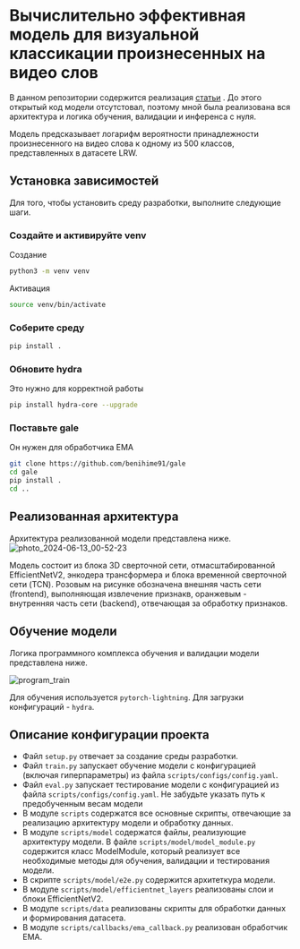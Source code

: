 # Вычислительно эффективная модель для визуальной классикации произнесенных на видео слов

В данном репозитории содержится реализация [статьи](https://www.researchgate.net/publication/360794222_Accurate_and_Resource-Efficient_Lipreading_with_Efficientnetv2_and_Transformers?enrichId=rgreq-f863c780260845c92418bc773235cd22-XXX&enrichSource=Y292ZXJQYWdlOzM2MDc5NDIyMjtBUzoxMTQzMTI4MTA5NTk5NTA2N0AxNjY4MDY3MjI5NDM5&el=1_x_2&_esc=publicationCoverPdf) . До этого открытый код модели отсутстовал, поэтому мной была реализована вся архитектура и логика обучения, валидации и инференса с нуля.

Модель предсказывает логарифм вероятности принадлежности произнесенного на видео слова к одному из 500 классов, представленных в датасете LRW.

## Установка зависимостей
Для того, чтобы установить среду разработки, выполните следующие шаги.

### Создайте и активируйте venv
Создание
```bash
python3 -m venv venv
```
Активация
```bash
source venv/bin/activate
```

### Соберите среду
```bash
pip install .
```

### Обновите hydra
Это нужно для корректной работы
```bash
pip install hydra-core --upgrade
```
### Поставьте gale
Он нужен для обработчика EMA 
```bash
git clone https://github.com/benihime91/gale
cd gale
pip install .
cd ..
```


## Реализованная архитектура
Архитектура реализованной модели представлена ниже.
![photo_2024-06-13_00-52-23](https://github.com/sadevans/EfLipSystem/assets/82286355/97dcf13e-f5d0-48e7-89b5-1869628d7248)

Модель состоит из блока 3D сверточной сети, отмасштабированной EfficientNetV2, энкодера трансформера и блока временной сверточной сети (TCN). Розовым на рисунке обозначена внешняя часть сети (frontend), выполняющая извлечение признакв, оранжевым - внутренняя часть сети (backend), отвечающая за обработку признаков.

## Обучение модели
Логика программного комплекса обучения и валидации модели представлена ниже.

![program_train](https://github.com/sadevans/EfLipReading/assets/82286355/45050acc-2723-4d0b-b673-11452c05e5ea)

Для обучения используется `pytorch-lightning`. Для загрузки конфигураций - `hydra`.

## Описание конфигурации проекта
- Файл `setup.py` отвечает за создание среды разработки.
- Файл `train.py` запускает обучение модели с конфигурацией (включая гиперпараметры) из файла `scripts/configs/config.yaml`.
- Файл `eval.py` запускает тестирование модели с конфигурацией из файла `scripts/configs/config.yaml`. Не забудьте указать путь к предобученным весам модели
- В модуле `scripts` содержатся все основные скрипты, отвечающие за реализацию архитектуру модели и обработку данных.
- В модуле `scripts/model` содержатся файлы, реализующие архитектуру модели. В файле `scripts/model/model_module.py` содержится класс ModelModule, который реализует все необходимые методы для обучения, валидации и тестирования модели.
- В скрипте `scripts/model/e2e.py` содержится архитеткура модели.
- В модуле `scripts/model/efficientnet_layers` реализованы слои и блоки EfficientNetV2.
- В модуле  `scripts/data` реализованы скрипты для обработки данных и формирования датасета.
- В модуле  `scripts/callbacks/ema_callback.py` реализован обработчик EMA.

